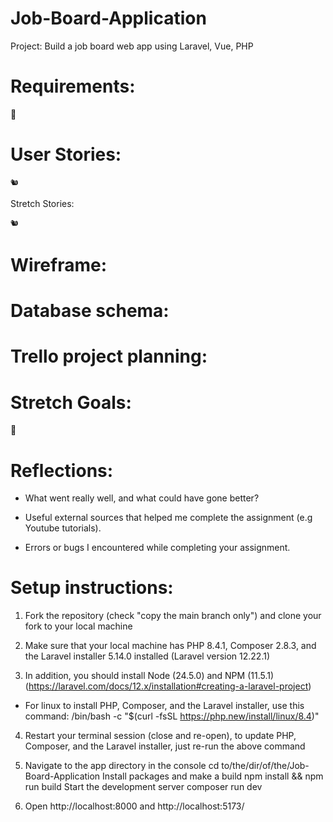 # Job-Board-Application

Project: Build a job board web app using Laravel, Vue, PHP

# Requirements:

🎯

# User Stories:

    🐿️

Stretch Stories:

    🐿️

# Wireframe:

# Database schema:

# Trello project planning:

# Stretch Goals:

🏹

# Reflections:

- What went really well, and what could have gone better?

- Useful external sources that helped me complete the assignment (e.g Youtube tutorials).

- Errors or bugs I encountered while completing your assignment.

# Setup instructions:

1. Fork the repository (check "copy the main branch only") and clone your fork to your local machine

2. Make sure that your local machine has PHP 8.4.1, Composer 2.8.3, and the Laravel installer 5.14.0 installed (Laravel version 12.22.1)

3. In addition, you should install Node (24.5.0) and NPM (11.5.1) (https://laravel.com/docs/12.x/installation#creating-a-laravel-project)

- For linux to install PHP, Composer, and the Laravel installer, use this command:
  /bin/bash -c "$(curl -fsSL https://php.new/install/linux/8.4)"

4.  Restart your terminal session (close and re-open), to update PHP, Composer, and the Laravel installer, just re-run the above command

5.  Navigate to the app directory in the console
    cd to/the/dir/of/the/Job-Board-Application
    Install packages and make a build
    npm install && npm run build
    Start the development server
    composer run dev

6.  Open http://localhost:8000 and http://localhost:5173/
